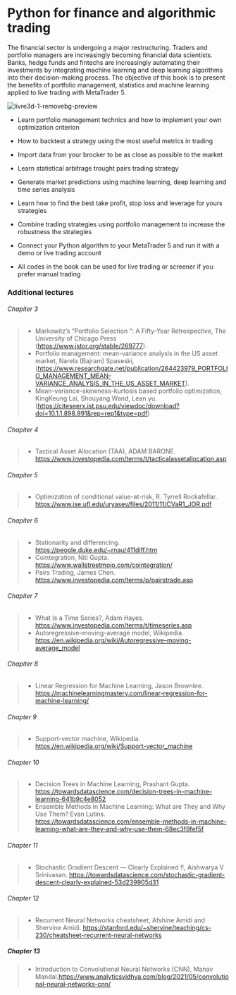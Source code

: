 # Python for finance and algorithmic trading 

The financial sector is undergoing a major restructuring. Traders and portfolio managers are increasingly becoming financial data scientists. Banks, hedge funds and fintechs are increasingly automating their investments by integrating machine learning and deep learning algorithms into their decision-making process. The objective of this book is to present the benefits of portfolio management, statistics and machine learning applied to live trading with MetaTrader 5. 


![livre3d-1-removebg-preview](https://user-images.githubusercontent.com/82716153/133404192-818e0114-0e7f-44fa-8a37-8a87d0ea49da.png)



* Learn portfolio management technics and how to implement your own optimization criterion

* How to backtest a strategy using the most useful metrics in trading

* Import data from your brocker to be as close as possible to the market

* Learn statistical arbitrage trought pairs trading strategy

* Generate market predictions using machine learning, deep learning and time series analysis

* Learn how to find the best take profit, stop loss and leverage for yours strategies

* Combine trading strategies using portfolio management to increase the robustness the strategies

* Connect your Python algorithm to your MetaTrader 5 and run it with a demo or live trading account 

* All codes in the book can be used for live trading or screener if you prefer manual trading




### Additional lectures
###### Chapiter 3
> * Markowitz’s “Portfolio Selection “: A Fifty-Year Retrospective, The University of Chicago Press (https://www.jstor.org/stable/269777).
> * Portfolio management: mean-variance analysis in the US asset market, Narela (Bajram) Spaseski, (https://www.researchgate.net/publication/264423979_PORTFOLIO_MANAGEMENT_MEAN-VARIANCE_ANALYSIS_IN_THE_US_ASSET_MARKET).
> * Mean-variance-skewness-kurtosis based portfolio optimization, KingKeung Lai, Shouyang Wand, Lean yu. (https://citeseerx.ist.psu.edu/viewdoc/download?doi=10.1.1.898.991&rep=rep1&type=pdf)

###### Chapiter 4
> * Tactical Asset Allocation (TAA),  ADAM BARONE. https://www.investopedia.com/terms/t/tacticalassetallocation.asp

###### Chapiter 5
> * Optimization of conditional value-at-risk, R. Tyrrell Rockafellar. https://www.ise.ufl.edu/uryasev/files/2011/11/CVaR1_JOR.pdf

###### Chapiter 6
> * Stationarity and differencing. https://people.duke.edu/~rnau/411diff.htm
> * Cointegration, Niti Gupta. https://www.wallstreetmojo.com/cointegration/
> * Pairs Trading, James Chen. https://www.investopedia.com/terms/p/pairstrade.asp

###### Chapiter 7
> * What Is a Time Series?,  Adam Hayes. https://www.investopedia.com/terms/t/timeseries.asp
> * Autoregressive–moving-average model, Wikipedia. https://en.wikipedia.org/wiki/Autoregressive–moving-average_model

###### Chapiter 8
> * Linear Regression for Machine Learning, Jason Brownlee. https://machinelearningmastery.com/linear-regression-for-machine-learning/

###### Chapter 9
> * Support-vector machine, Wikipedia. https://en.wikipedia.org/wiki/Support-vector_machine

###### Chapter 10
> * Decision Trees in Machine Learning, Prashant Gupta. https://towardsdatascience.com/decision-trees-in-machine-learning-641b9c4e8052
> * Ensemble Methods in Machine Learning: What are They and Why Use Them? Evan Lutins. https://towardsdatascience.com/ensemble-methods-in-machine-learning-what-are-they-and-why-use-them-68ec3f9fef5f

###### Chapter 11
> * Stochastic Gradient Descent — Clearly Explained !!, Aishwarya V Srinivasan. https://towardsdatascience.com/stochastic-gradient-descent-clearly-explained-53d239905d31

###### Chapter 12
> * Recurrent Neural Networks cheatsheet,  Afshine Amidi and Shervine Amidi. https://stanford.edu/~shervine/teaching/cs-230/cheatsheet-recurrent-neural-networks

##### Chapter 13
> * Introduction to Convolutional Neural Networks (CNN), Manav Mandal.https://www.analyticsvidhya.com/blog/2021/05/convolutional-neural-networks-cnn/

